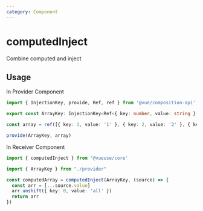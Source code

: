 ```yaml
---
category: Component
---
```


# computedInject

Combine computed and inject

## Usage

In Provider Component
```ts
import { InjectionKey, provide, Ref, ref } from '@vue/composition-api';

export const ArrayKey: InjectionKey<Ref<{ key: number, value: string }[]>> = Symbol()

const array = ref([{ key: 1, value: '1' }, { key: 2, value: '2' }, { key: 3, value: '3' }])

provide(ArrayKey, array)
```

In Receiver Component
```ts
import { computedInject } from '@vueuse/core'

import { ArrayKey } from "./provider"

const computedArray = computedInject(ArrayKey, (source) => {
  const arr = [...source.value]
  arr.unshift({ key: 0, value: 'all' })
  return arr
})
```
